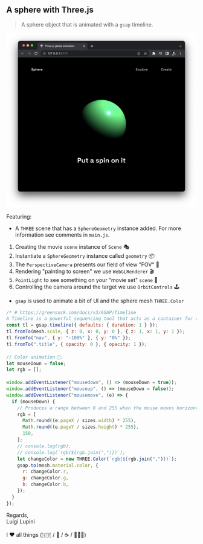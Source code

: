 ## A sphere with Three.js

> A sphere object that is animated with a `gsap` timeline.

![alt text](./capture.png)

Featuring:

- A `THREE` scene that has a `SphereGeometry` instance added. For more information see comments in `main.js`.

1. Creating the movie `scene` instance of `Scene` 🎭
2. Instantiate a `SphereGeometry` instance called `geometry` 📦
3. The `PerspectiveCamera` presents our field of view "FOV" 🎥
4. Rendering "painting to screen" we use `WebGLRenderer` 🎬
5. `PointLight` to see something on your "movie set" `scene` 🔦
6. Controlling the camera around the target we use `OrbitControls` 🕹️

- `gsap` is used to animate a bit of UI and the sphere mesh `THREE.Color`

```js
/* # https://greensock.com/docs/v3/GSAP/Timeline
A Timeline is a powerful sequencing tool that acts as a container for tweens and other timelines, making it simple to control them as a whole and precisely manage their timing. Without Timelines, building complex sequences would be far more cumbersome because you'd need to use a delay for every animation. And what if you want to `pause` the whole sequence or `restart` or `reverse` on the fly? This could become quite messy, but GSAP's Timelines make it simple: */
const tl = gsap.timeline({ defaults: { duration: 1 } });
tl.fromTo(mesh.scale, { z: 0, x: 0, y: 0 }, { z: 1, x: 1, y: 1 });
tl.fromTo("nav", { y: "-100%" }, { y: "0%" });
tl.fromTo(".title", { opacity: 0 }, { opacity: 1 });

// Color animation 🎨:
let mouseDown = false;
let rgb = [];

window.addEventListener("mousedown", () => (mouseDown = true));
window.addEventListener("mouseup", () => (mouseDown = false));
window.addEventListener("mousemove", (e) => {
  if (mouseDown) {
    // Produces a range between 0 and 255 when the mouse moves horizontally
    rgb = [
      Math.round((e.pageX / sizes.width) * 255),
      Math.round((e.pageY / sizes.height) * 255),
      150,
    ];
    // console.log(rgb);
    // console.log(`rgb(${rgb.join(",")})`);
    let changeColor = new THREE.Color(`rgb(${rgb.join(",")})`);
    gsap.to(mesh.material.color, {
      r: changeColor.r,
      g: changeColor.g,
      b: changeColor.b,
    });
  }
});
```

Regards, <br />
Luigi Lupini <br />
<br />
I ❤️ all things (🇮🇹 / 🛵 / ☕️ / 👨‍👩‍👧)<br />
